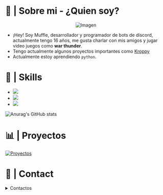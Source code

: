 <link rel="stylesheet" href="https://www.w3schools.com/w3css/4/w3.css">


# 🎇 | Sobre mi - ¿Quien soy?
<p align=center><img src="https://readme-typing-svg.herokuapp.com?font=Work+Sans&weight=700&size=35&duration=7000&pause=1000&color=861A8D&width=500&lines=Bienvenidos+a+mi+perfil+%3C3" alt="Imagen"/></p>

- ¡Hey! Soy Muffle, desarrollador y programador de bots de discord, actualmente tengo 16 años, me gusta charlar con mis amigos y jugar video juegos como **war thunder**.
- Tengo actualmente algunos proyectos importantes como [Kroppy](https://top.gg/bot/875974356633788436)
- Actualmente estoy aprendiendo `python`.

# 🎃 | Skills 

- <img src="https://progress-bar.dev/60/?title=%F0%9F%8E%9A%EF%B8%8F%20|%20Nextcord%20&width=300&color=ff0000">
- <img src="https://progress-bar.dev/50/?title=%F0%9F%8E%9A%EF%B8%8F%20|%20Html%20&width=300&color=ff0000">
- <img src="https://progress-bar.dev/15/?title=%F0%9F%8E%9A%EF%B8%8F%20|%20Python%20&width=300&color=ff0000">



![Anurag's GitHub stats](https://github-readme-stats.vercel.app/api?username=Muffle2&hide=contribs,prs&theme=highcontrast)

# 📊 | Proyectos

[![Proyectos](https://github-readme-stats.vercel.app/api/pin/?username=Muffle2&repo=Chill-fur)](https://github.com/Muffle2/Chill-fur)

# 🧨 | Contact
<details><summary>Contactos</summary><details><summary>Perfil de discord!</summary><a href="https://discord.com/users/333363893546123264">Link del perfil</a></details>
  <details><summary>Twitter</summary><a href="https://twitter.com/Muffle__">Perfil de twitter</a></details>
